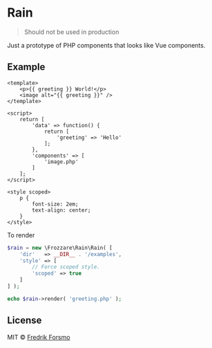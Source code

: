 # Rain

> Should not be used in production

Just a prototype of PHP components that looks like Vue components.

## Example

```vue
<template>
    <p>{{ greeting }} World!</p>
    <image alt="{{ greeting }}" />
</template>

<script>
    return [
        'data' => function() {
            return [
                'greeting' => 'Hello'
            ];
        },
        'components' => [
            'image.php'
        ]
    ];
</script>

<style scoped>
    p {
        font-size: 2em;
        text-align: center;
    }
</style>
```

To render

```php
$rain = new \Frozzare\Rain\Rain( [
    'dir'   => __DIR__ . '/examples',
    'style' => [
        // Force scoped style.
        'scoped' => true
    ]
] );

echo $rain->render( 'greeting.php' );
```

## License

MIT © [Fredrik Forsmo](https://github.com/frozzare)